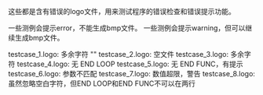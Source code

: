 这些都是含有错误的logo文件，用来测试程序的错误检查和错误提示功能。
   
一些测例会提示error，不能生成bmp文件。
一些测例会提示warning，但可以继续生成bmp文件。

testcase_1.logo:
    多余字符 "\"
testcase_2.logo:
    空文件
testcase_3.logo:
    多余字符
testcase_4.logo:
    无 END LOOP
testcase_5.logo:
    无 END FUNC，有提示
testcase_6.logo:
    参数不匹配
testcase_7.logo:
    数值超限，警告
testcase_8.logo:
    虽然忽略空白字符，但END LOOP和END FUNC不可以在两行
